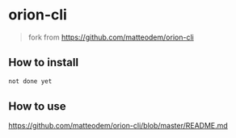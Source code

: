 orion-cli
======

> fork from https://github.com/matteodem/orion-cli


## How to install

```bash
not done yet
```
    
## How to use

https://github.com/matteodem/orion-cli/blob/master/README.md
